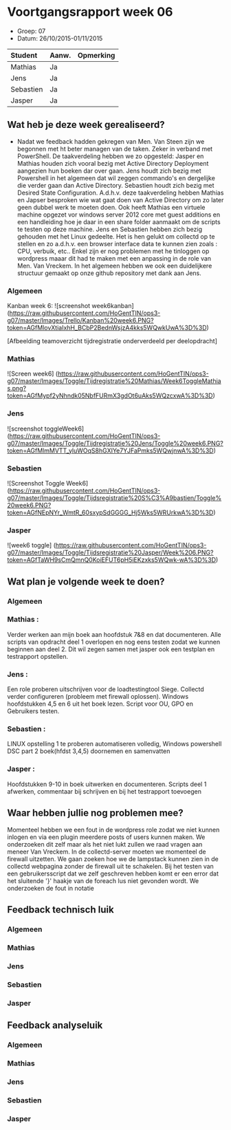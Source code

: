 # Voortgangsrapport week 06

* Groep: 07
* Datum: 26/10/2015-01/11/2015

| Student  | Aanw. | Opmerking |
| :---     | :---  | :---      |
| Mathias  |  Ja   |           |
| Jens     |  Ja   |           |
| Sebastien|  Ja   |           |
| Jasper   |  Ja   |           |



## Wat heb je deze week gerealiseerd?
- Nadat we feedback hadden gekregen van Men. Van Steen zijn we begonnen met ht beter managen van de taken. Zeker in verband met PowerShell. De taakverdeling hebben we zo opgesteld: Jasper en Mathias houden zich vooral bezig met Active Directory Deployment aangezien hun boeken dar over gaan.
Jens houdt zich bezig met Powershell in het algemeen dat wil zeggen commando's en dergelijke die verder gaan dan Active Directory. Sebastien houdt zich bezig met Desired State Configuration. A.d.h.v. deze taakverdeling hebben Mathias en Japser besproken wie wat gaat doen van Active Directory om zo later geen dubbel werk te moeten doen.
Ook heeft Mathias een virtuele machine opgezet vor windows server 2012 core met guest additions en een handleiding hoe je daar in een share folder aanmaakt om de scripts te testen op deze machine.
Jens en Sebastien hebben zich bezig gehouden met het Linux gedeelte. Het is hen gelukt om collectd op te stellen en zo a.d.h.v. een browser interface data te kunnen zien zoals : CPU, verbuik, etc.. Enkel zijn er nog problemen met he tinloggen op wordpress maaar dit had te maken met een anpassing in de role van Men. Van Vreckem.
In het algemeen hebben we ook een duidelijkere structuur gemaakt op onze github repository met dank aan Jens.
### Algemeen

Kanban week 6:
![screenshot week6kanban] (https://raw.githubusercontent.com/HoGentTIN/ops3-g07/master/Images/Trello/Kanban%20week6.PNG?token=AGfMlovXtiaIxhH_BCbP2BednWsjzA4kks5WQwkUwA%3D%3D)



[Afbeelding teamoverzicht tijdregistratie onderverdeeld per deelopdracht]

### Mathias

![Screen week6] (https://raw.githubusercontent.com/HoGentTIN/ops3-g07/master/Images/Toggle/Tijdregistratie%20Mathias/Week6ToggleMathias.png?token=AGfMypf2yNhndk05NbfFURmX3gdOt6uAks5WQzcxwA%3D%3D)

### Jens

![screenshot toggleWeek6] (https://raw.githubusercontent.com/HoGentTIN/ops3-g07/master/Images/Toggle/Tijdregistratie%20Jens/Toggle%20week6.PNG?token=AGfMlmMVTT_yluWOqS8hGXIYe7YJFaPmks5WQwjnwA%3D%3D)

### Sebastien
![Screenshot Toggle Week6] (https://raw.githubusercontent.com/HoGentTIN/ops3-g07/master/Images/Toggle/Tijdsregistratie%20S%C3%A9bastien/Toggle%20week6.PNG?token=AGfNEpNYr_WmtR_60sxypSdGGGG_Hj5Wks5WRUrkwA%3D%3D)

### Jasper

![week6 toggle] (https://raw.githubusercontent.com/HoGentTIN/ops3-g07/master/Images/Toggle/Tijdsregistratie%20Jasper/Week%206.PNG?token=AGfTaWH9sCmQmnQ0KoiEFUT6pH5iEKzxks5WQwk-wA%3D%3D)



## Wat plan je volgende week te doen?

### Algemeen
### Mathias : 
Verder werken aan mijn boek aan hoofdstuk 7&8 en dat documenteren. Alle scripts van opdracht deel 1 overlopen en nog eens testen zodat we kunnen beginnen aan deel 2. Dit wil zegen samen met jasper ook een testplan en testrapport opstellen.
### Jens :  
Een role proberen uitschrijven voor de loadtestingtool Siege. Collectd verder configureren (probleem met firewall oplossen). Windows hoofdstukken 4,5 en 6 uit het boek lezen. Script voor OU, GPO en Gebruikers testen. 
### Sebastien : 
LINUX opstelling 1 te proberen automatiseren volledig, Windows powershell DSC part 2 boek(hfdst 3,4,5) doornemen en samenvatten
### Jasper : 
Hoofdstukken 9-10 in boek uitwerken en documenteren.
Scripts deel 1 afwerken, commentaar bij schrijven en bij het testrapport toevoegen

## Waar hebben jullie nog problemen mee?

Momenteel hebben we een fout in de wordpress role zodat we niet kunnen inlogen en via een plugin meerdere posts of users kunnen maken.
We onderzoeken dit zelf maar als het niet lukt zullen we raad vragen aan meneer Van Vreckem.
In de collectd-server moeten we momenteel de firewall uitzetten. We gaan zoeken hoe we de lampstack kunnen zien in de collectd webpagina zonder de firewall uit te schakelen.
Bij het testen van een gebruikersscript dat we zelf geschreven hebben komt er een error dat het sluitende '}' haakje van de foreach lus niet gevonden wordt. We onderzoeken de fout in notatie
## Feedback technisch luik

### Algemeen

### Mathias
### Jens
### Sebastien
### Jasper

## Feedback analyseluik

### Algemeen
 
### Mathias
### Jens
### Sebastien
### Jasper

